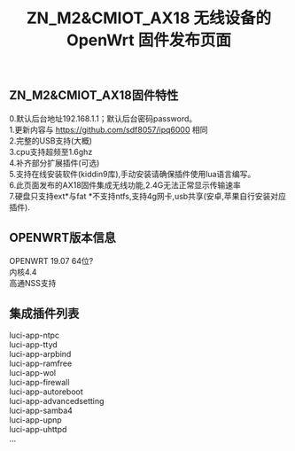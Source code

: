 <div align="center">
  <h1 align="center">
     ZN_M2&CMIOT_AX18 无线设备的 OpenWrt 固件发布页面
  </h1>
</div>
<br>

## ZN_M2&CMIOT_AX18固件特性  
0.默认后台地址192.168.1.1；默认后台密码password。  
1.更新内容与 https://github.com/sdf8057/ipq6000 相同  
2.完整的USB支持(大概)  
3.cpu支持超频至1.6ghz  
4.补齐部分扩展插件(可选)  
5.支持在线安装软件(kiddin9库),手动安装请确保插件使用lua语言编写。  
6.此页面发布的AX18固件集成无线功能,2.4G无法正常显示传输速率  
7.硬盘只支持ext*与fat *不支持ntfs,支持4g网卡,usb共享(安卓,苹果自行安装对应插件).  

## OPENWRT版本信息  
OPENWRT 19.07 64位?  
内核4.4  
高通NSS支持  

## 集成插件列表  
luci-app-ntpc  
luci-app-ttyd  
luci-app-arpbind  
luci-app-ramfree    
luci-app-wol  
luci-app-firewall  
luci-app-autoreboot  
luci-app-advancedsetting  
luci-app-samba4  
luci-app-upnp   
luci-app-uhttpd  
...  
